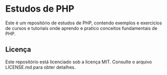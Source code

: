 # Estudos de PHP
Este é um repositório de estudos de PHP, contendo exemplos e exercícios de cursos e tutoriais onde aprendo e pratico conceitos fundamentais de PHP.

<!-- ---

## Conteúdo
### Curso Em Vídeo

--- -->

## Licença
Este repositório está licenciado sob a licença MIT. Consulte o arquivo LICENSE.md para obter detalhes.